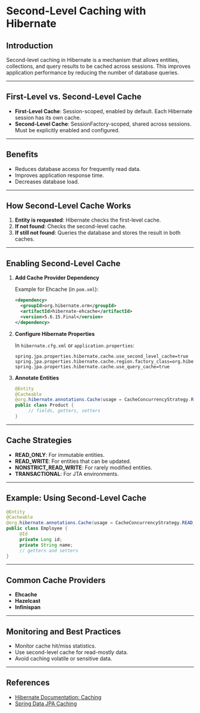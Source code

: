 # Second-Level Caching with Hibernate

## Introduction

Second-level caching in Hibernate is a mechanism that allows entities, collections, and query results to be cached across sessions. This improves application performance by reducing the number of database queries.

---

## First-Level vs. Second-Level Cache

- **First-Level Cache**: Session-scoped, enabled by default. Each Hibernate session has its own cache.
- **Second-Level Cache**: SessionFactory-scoped, shared across sessions. Must be explicitly enabled and configured.

---

## Benefits

- Reduces database access for frequently read data.
- Improves application response time.
- Decreases database load.

---

## How Second-Level Cache Works

1. **Entity is requested**: Hibernate checks the first-level cache.
2. **If not found**: Checks the second-level cache.
3. **If still not found**: Queries the database and stores the result in both caches.

---

## Enabling Second-Level Cache

1. **Add Cache Provider Dependency**

    Example for Ehcache (in `pom.xml`):

    ```xml
    <dependency>
      <groupId>org.hibernate.orm</groupId>
      <artifactId>hibernate-ehcache</artifactId>
      <version>5.6.15.Final</version>
    </dependency>
    ```

2. **Configure Hibernate Properties**

    In `hibernate.cfg.xml` or `application.properties`:

    ```properties
    spring.jpa.properties.hibernate.cache.use_second_level_cache=true
    spring.jpa.properties.hibernate.cache.region.factory_class=org.hibernate.cache.ehcache.EhCacheRegionFactory
    spring.jpa.properties.hibernate.cache.use_query_cache=true
    ```

3. **Annotate Entities**

    ```java
    @Entity
    @Cacheable
    @org.hibernate.annotations.Cache(usage = CacheConcurrencyStrategy.READ_WRITE)
    public class Product {
         // fields, getters, setters
    }
    ```

---

## Cache Strategies

- **READ_ONLY**: For immutable entities.
- **READ_WRITE**: For entities that can be updated.
- **NONSTRICT_READ_WRITE**: For rarely modified entities.
- **TRANSACTIONAL**: For JTA environments.

---

## Example: Using Second-Level Cache

```java
@Entity
@Cacheable
@org.hibernate.annotations.Cache(usage = CacheConcurrencyStrategy.READ_WRITE)
public class Employee {
     @Id
     private Long id;
     private String name;
     // getters and setters
}
```

---

## Common Cache Providers

- **Ehcache**
- **Hazelcast**
- **Infinispan**

---

## Monitoring and Best Practices

- Monitor cache hit/miss statistics.
- Use second-level cache for read-mostly data.
- Avoid caching volatile or sensitive data.

---

## References

- [Hibernate Documentation: Caching](https://docs.jboss.org/hibernate/orm/current/userguide/html_single/Hibernate_User_Guide.html#caching)
- [Spring Data JPA Caching](https://docs.spring.io/spring-data/jpa/docs/current/reference/html/#jpa.cache)
